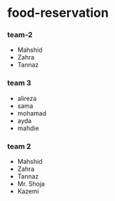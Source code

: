 # food-reservation
### team-2
* Mahshid
* Zahra
* Tannaz


### team 3
* alireza
* sama
* mohamad
* ayda
* mahdie


### team 2
* Mahshid
* Zahra 
* Tannaz    
* Mr. Shoja
* Kazemi